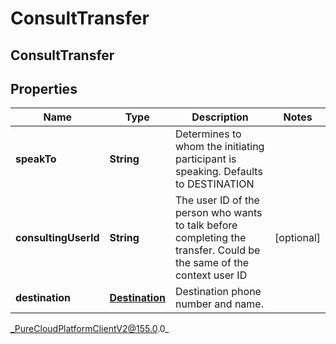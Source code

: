 # ConsultTransfer

## ConsultTransfer

## Properties

|Name | Type | Description | Notes|
|------------ | ------------- | ------------- | -------------|
| **speakTo** | **String** | Determines to whom the initiating participant is speaking. Defaults to DESTINATION | |
| **consultingUserId** | **String** | The user ID of the person who wants to talk before completing the transfer. Could be the same of the context user ID | [optional] |
| **destination** | [**Destination**](Destination) | Destination phone number and name. | |



_PureCloudPlatformClientV2@155.0.0_
